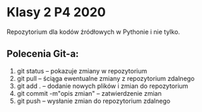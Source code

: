 # Klasy 2 P4 2020

Repozytorium dla kodów źródłowych w Pythonie i nie tylko.

## Polecenia Git-a:

1) git status – pokazuje zmiany w repozytorium
2) git pull – ściąga ewentualne zmiany z repozytorium zdalnego
3) git add . – dodanie nowych plików i zmian do repozytorium
4) git commit -m"opis zmian" – zatwierdzenie zmian
5) git push – wysłanie zmian do repozytorium zdalnego
